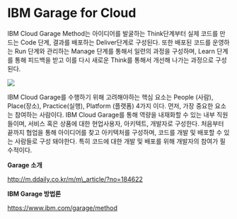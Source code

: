 # IBM Garage for Cloud

IBM Cloud Garage Method는 아이디어를 발굴하는 Think단계부터 실제 코드를 만드는 Code 단계, 결과를
배포하는 Deliver단계로 구성된다. 또한 배포된 코드를 운영하는 Run 단계와 관리하는 Manage 단계를 통해서
일련의 과정을 구성하며, Learn 단계를 통해 피드백을 받고 이를 다시 새로운 Think를 통해서 개선해 나가는 과정으로
구성된다.

![](/img/04_Bizdevops/02/01/image120.png)

IBM Cloud Garage를 수행하기 위해 고려해야하는 핵심 요소는 People (사람), Place(장소),
Practice(실행), Platform (플랫폼) 4가지 이다. 먼저, 가장 중요한 요소는 참여하는 사람이다. IBM Cloud
Garage를 통해 역량을 내재화할 수 있는 내부 직원들이며, 서비스 혹은 상품에 대한 현업사용자, 아키텍트, 개발자로 구성한다.
처음부터 끝까지 협업을 통해 아이디어를 찾고 아키텍처를 구성하며, 코드를 개발 및 배포할 수 있는 사람들로 구성 돼야한다. 특히
코드에 대한 개발 및 배포를 위해 개발자의 참여가 필수적이다.

**Garage 소개**

http://m.ddaily.co.kr/m/m\_article/?no=184622

**IBM Garage 방법론**

https://www.ibm.com/garage/method
